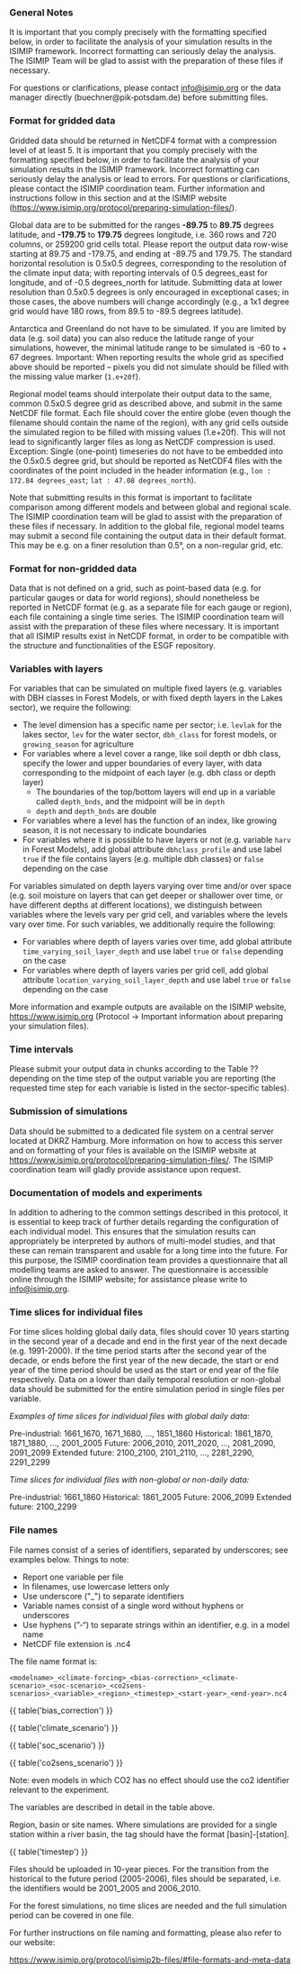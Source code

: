 ### General Notes

It is important that you comply precisely with the formatting specified below, in order to facilitate the analysis of your simulation results in the ISIMIP framework. Incorrect formatting can
seriously delay the analysis. The ISIMIP Team will be glad to assist with the preparation of these files if necessary.

For questions or clarifications, please contact info@isimip.org or the data manager directly (buechner@pik‐potsdam.de) before submitting files.

### Format for gridded data

Gridded data should be returned in NetCDF4 format with a compression level of at least 5. It is important that you comply precisely with the formatting specified below, in order to facilitate the analysis of your simulation results in the ISIMIP framework. Incorrect formatting can seriously delay the analysis or lead to errors. For questions or clarifications, please contact the ISIMIP coordination team. Further information and instructions follow in this section and at the ISIMIP website (<https://www.isimip.org/protocol/preparing-simulation-files/>).

Global data are to be submitted for the ranges **-89.75** to **89.75** degrees latitude, and **-179.75** to **179.75** degrees longitude, i.e. 360 rows and 720 columns, or 259200 grid cells total. Please report the output data row-wise starting at 89.75 and -179.75, and ending at -89.75 and 179.75. The standard horizontal resolution is 0.5x0.5 degrees, corresponding to the resolution of the climate input data; with reporting intervals of 0.5 degrees_east for longitude, and of -0.5 degrees_north for latitude. Submitting data at lower resolution than 0.5x0.5 degrees is only encouraged in exceptional cases; in those cases, the above numbers will change accordingly (e.g., a 1x1 degree grid would have 180 rows, from 89.5 to -89.5 degrees latitude).

Antarctica and Greenland do not have to be simulated. If you are limited by data (e.g. soil data) you can also reduce the latitude range of your simulations, however, the minimal latitude range to be simulated is -60 to + 67 degrees. Important: When reporting results the whole grid as specified above should be reported – pixels you did not simulate should be filled with the missing value marker (`1.e+20f`).

Regional model teams should interpolate their output data to the same, common 0.5x0.5 degree grid as described above, and submit in the same NetCDF file format. Each file should cover the entire globe (even though the filename should contain the name of the region), with any grid cells outside the simulated region to be filled with missing values (1.e+20f). This will not lead to significantly larger files as long as NetCDF compression is used. Exception: Single (one-point) timeseries do not have to be embedded into the 0.5x0.5 degree grid, but should be reported as NetCDF4 files with the coordinates of the point included in the header information (e.g., `lon : 172.84 degrees_east`; `lat : 47.08 degrees_north`).

Note that submitting results in this format is important to facilitate comparison among different models and between global and regional scale. The ISIMIP coordination team will be glad to assist with the preparation of these files if necessary. In addition to the global file, regional model teams may submit a second file containing the output data in their default format. This may be e.g. on a finer resolution than 0.5°, on a non-regular grid, etc.

### Format for non-gridded data

Data that is not defined on a grid, such as point-based data (e.g. for particular gauges or data for world regions), should nonetheless be reported in NetCDF format (e.g. as a separate file for each gauge or region), each file containing a single time series. The ISIMIP coordination team will assist with the preparation of these files where necessary. It is important that all ISIMIP results exist in NetCDF format, in order to be compatible with the structure and functionalities of the ESGF repository.

### Variables with layers

For variables that can be simulated on multiple fixed layers (e.g. variables with DBH classes in Forest Models, or with fixed depth layers in the Lakes sector), we require the following:

* The level dimension has a specific name per sector; i.e. `levlak` for the lakes sector, `lev` for the water sector, `dbh_class` for forest models, or `growing_season` for agriculture
* For variables where a level cover a range, like soil depth or dbh class, specify the lower and upper boundaries of every layer, with data corresponding to the midpoint of each layer (e.g. dbh class or depth layer)
  * The boundaries of the top/bottom layers will end up in a variable called `depth_bnds`, and the midpoint will be in `depth`
  * `depth` and `depth_bnds` are double
* For variables where a level has the function of an index, like growing season, it is not necessary to indicate boundaries
* For variables where it is possible to have layers or not (e.g. variable `harv` in Forest Models), add global attribute `dbhclass_profile` and use label `true` if the file contains layers (e.g. multiple dbh classes) or `false` depending on the case

For variables simulated on depth layers varying over time and/or over space (e.g. soil moisture on layers that can get deeper or shallower over time, or have different depths at different locations), we distinguish between variables where the levels vary per grid cell, and variables where the levels vary over time. For such variables, we additionally require the following:

* For variables where depth of layers varies over time, add global attribute `time_varying_soil_layer_depth` and use label `true` or `false` depending on the case
* For variables where depth of layers varies per grid cell, add global attribute `location_varying_soil_layer_depth` and use label `true` or `false` depending on the case

More information and example outputs are available on the ISIMIP website, <https://www.isimip.org> (Protocol -> Important information about preparing your simulation files).

### Time intervals

Please submit your output data in chunks according to the Table ?? depending on the time step of the output variable you are reporting (the requested time step for each variable is listed in the sector-specific tables).

### Submission of simulations

Data should be submitted to a dedicated file system on a central server located at DKRZ Hamburg. More information on how to access this server and on formatting of your files is available on the ISIMIP website at https://www.isimip.org/protocol/preparing-simulation-files/. The ISIMIP coordination team will gladly provide assistance upon request.

### Documentation of models and experiments

In addition to adhering to the common settings described in this protocol, it is essential to keep track of further details regarding the configuration of each individual model. This ensures that the simulation results can appropriately be interpreted by authors of multi-model studies, and that these can remain transparent and usable for a long time into the future. For this purpose, the ISIMIP coordination team provides a questionnaire that all modelling teams are asked to answer. The questionnaire is accessible online through the ISIMIP website; for assistance please write to info@isimip.org.

### Time slices for individual files

For time slices holding global daily data, files should cover 10 years starting in the second year of a decade and end in the first year of the next decade (e.g. 1991-2000). If the time period starts after the second year of the decade, or ends before the first year of the new decade, the start or end year of the time period should be used as the start or end year of the file respectively. Data on a lower than daily temporal resolution or non-global data should be submitted for the entire simulation period in single files per variable.

*Examples of time slices for individual files with global daily data:*

Pre-industrial: 1661_1670, 1671_1680, ..., 1851_1860
Historical: 1861_1870, 1871_1880, ..., 2001_2005
Future: 2006_2010, 2011_2020, ..., 2081_2090, 2091_2099
Extended future: 2100_2100, 2101_2110, ..., 2281_2290, 2291_2299

*Time slices for individual files with non-global or non-daily data:*

Pre-industrial: 1661_1860
Historical: 1861_2005
Future: 2006_2099
Extended future: 2100_2299

### File names

File names consist of a series of identifiers, separated by underscores; see examples below. Things to note:

* Report one variable per file
* In filenames, use lowercase letters only
* Use underscore ("_") to separate identifiers
* Variable names consist of a single word without hyphens or underscores
* Use hyphens (”-“) to separate strings within an identifier, e.g. in a model name
* NetCDF file extension is .nc4

The file name format is:

```
<modelname>_<climate-forcing>_<bias-correction>_<climate-scenario>_<soc‐scenario>_<co2sens‐scenarios>_<variable>_<region>_<timestep>_<start‐year>_<end‐year>.nc4
```

{{ table('bias_correction') }}

{{ table('climate_scenario') }}

{{ table('soc_scenario') }}

{{ table('co2sens_scenario') }}

Note: even models in which CO2 has no effect should use the co2 identifier relevant to the
experiment.

The variables are described in detail in the table above.

Region, basin or site names. Where simulations are provided for a single
station within a river basin, the tag should have the format [basin]-[station].

{{ table('timestep') }}

Files should be uploaded in 10-year pieces. For the transition from the historical to the future
period (2005-2006), files should be separated, i.e. the identifiers would be 2001_2005 and
2006_2010.

For the forest simulations, no time slices are needed and the full simulation period can be
covered in one file.

For further instructions on file naming and formatting, please also refer to our website:

<https://www.isimip.org/protocol/isimip2b-files/#file-formats-and-meta-data>

